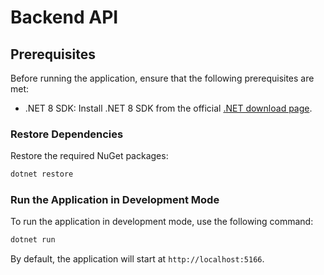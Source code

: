 ﻿# Backend API

## Prerequisites

Before running the application, ensure that the following prerequisites are met:

- .NET 8 SDK: Install .NET 8 SDK from the official [.NET download page](https://dotnet.microsoft.com/download/dotnet/8.0).

### Restore Dependencies

Restore the required NuGet packages:

```bash
dotnet restore
```

### Run the Application in Development Mode

To run the application in development mode, use the following command:

```bash
dotnet run
```

By default, the application will start at `http://localhost:5166`.
